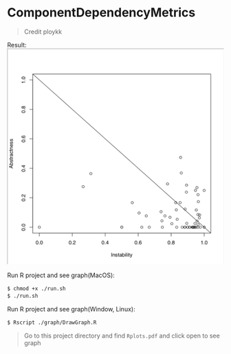 # ComponentDependencyMetrics
> Credit ploykk

Result:
![alt text](https://github.com/dacharat/ComponentDependencyMetrics/blob/master/graph/Screen%20Shot%202561-11-12%20at%2016.40.10.png)


Run R project and see graph(MacOS):
```sh
$ chmod +x ./run.sh
$ ./run.sh
```

Run R project and see graph(Window, Linux):
```sh
$ Rscript ./graph/DrawGraph.R
```
> Go to this project directory and find `Rplots.pdf` and click open to see graph